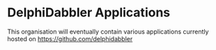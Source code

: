 # DelphiDabbler Applications

This organisation will eventually contain various applications currently hosted on https://github.com/delphidabbler
